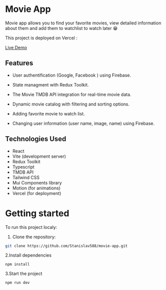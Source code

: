 # Movie App

Movie app allows you to find your favorite movies, view detailed information about them
and add them to watchlist to watch later 😁

This project is deployed on Vercel :

[Live Demo](https:movie-app-fawn-nine.vercel.app)

## Features

- User authentification (Google, Facebook ) using Firebase.

- State managment with Redux Toolkit.

- The Movie TMDB API integration for real-time movie data.

- Dynamic movie catalog with filtering and sorting options.

- Adding favorite movie to watch list.

- Changing user information (user name, image, name) using Firebase.

## Technologies Used

- React
- Vite (development server)
- Redux Toolkit
- Typescript
- TMDB API
- Tailwind CSS
- Mui Components library
- Motion (for animations)
- Vercel (for deployment)

# Getting started

To run this project localy:

1. Clone the repository:

```bash
git clone https://github.com/Stanislav588/movie-app.git

```

2.Install dependencies

```
npm install
```

3.Start the project

```
npm run dev
```
